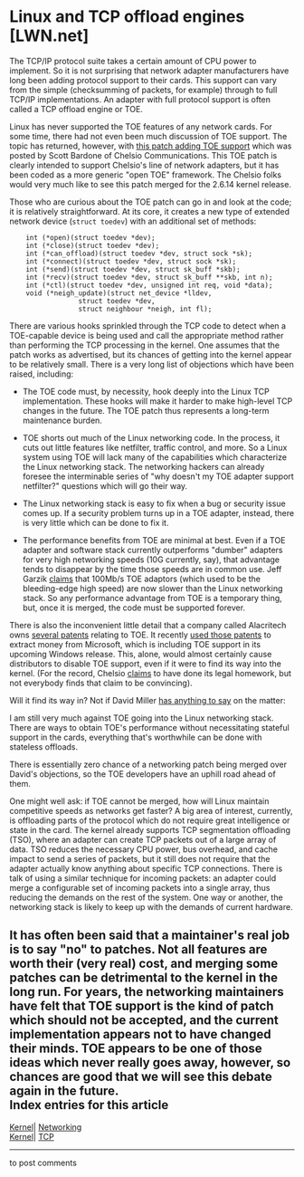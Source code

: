 # Linux and TCP offload engines [LWN.net]

The TCP/IP protocol suite takes a certain amount of CPU power to implement. So it is not surprising that network adapter manufacturers have long been adding protocol support to their cards. This support can vary from the simple (checksumming of packets, for example) through to full TCP/IP implementations. An adapter with full protocol support is often called a TCP offload engine or TOE. 

Linux has never supported the TOE features of any network cards. For some time, there had not even been much discussion of TOE support. The topic has returned, however, with [this patch adding TOE support](/Articles/147289/) which was posted by Scott Bardone of Chelsio Communications. This TOE patch is clearly intended to support Chelsio's line of network adapters, but it has been coded as a more generic "open TOE" framework. The Chelsio folks would very much like to see this patch merged for the 2.6.14 kernel release. 

Those who are curious about the TOE patch can go in and look at the code; it is relatively straightforward. At its core, it creates a new type of extended network device (`struct toedev`) with an additional set of methods: 
    
    
    	int (*open)(struct toedev *dev);
    	int (*close)(struct toedev *dev);
    	int (*can_offload)(struct toedev *dev, struct sock *sk);
    	int (*connect)(struct toedev *dev, struct sock *sk);
    	int (*send)(struct toedev *dev, struct sk_buff *skb);
    	int (*recv)(struct toedev *dev, struct sk_buff **skb, int n);
    	int (*ctl)(struct toedev *dev, unsigned int req, void *data);
    	void (*neigh_update)(struct net_device *lldev,
    			     struct toedev *dev,
    			     struct neighbour *neigh, int fl);
    

There are various hooks sprinkled through the TCP code to detect when a TOE-capable device is being used and call the appropriate method rather than performing the TCP processing in the kernel. One assumes that the patch works as advertised, but its chances of getting into the kernel appear to be relatively small. There is a very long list of objections which have been raised, including: 

  * The TOE code must, by necessity, hook deeply into the Linux TCP implementation. These hooks will make it harder to make high-level TCP changes in the future. The TOE patch thus represents a long-term maintenance burden. 

  * TOE shorts out much of the Linux networking code. In the process, it cuts out little features like netfilter, traffic control, and more. So a Linux system using TOE will lack many of the capabilities which characterize the Linux networking stack. The networking hackers can already foresee the interminable series of "why doesn't my TOE adapter support netfilter?" questions which will go their way. 

  * The Linux networking stack is easy to fix when a bug or security issue comes up. If a security problem turns up in a TOE adapter, instead, there is very little which can be done to fix it. 

  * The performance benefits from TOE are minimal at best. Even if a TOE adapter and software stack currently outperforms "dumber" adapters for very high networking speeds (10G currently, say), that advantage tends to disappear by the time those speeds are in common use. Jeff Garzik [claims](/Articles/148700/) that 100Mb/s TOE adaptors (which used to be the bleeding-edge high speed) are now slower than the Linux networking stack. So any performance advantage from TOE is a temporary thing, but, once it is merged, the code must be supported forever. 




There is also the inconvenient little detail that a company called Alacritech owns [several patents](http://www.taborcommunications.com/dsstar/04/0817/108758.html) relating to TOE. It recently [used those patents](http://www.eet.com/news/latest/showArticle.jhtml?articleID=166401437) to extract money from Microsoft, which is including TOE support in its upcoming Windows release. This, alone, would almost certainly cause distributors to disable TOE support, even if it were to find its way into the kernel. (For the record, Chelsio [claims](/Articles/148790/) to have done its legal homework, but not everybody finds that claim to be convincing). 

Will it find its way in? Not if David Miller [has anything to say](/Articles/148701/) on the matter: 

I am still very much against TOE going into the Linux networking stack. There are ways to obtain TOE's performance without necessitating stateful support in the cards, everything that's worthwhile can be done with stateless offloads. 

There is essentially zero chance of a networking patch being merged over David's objections, so the TOE developers have an uphill road ahead of them. 

One might well ask: if TOE cannot be merged, how will Linux maintain competitive speeds as networks get faster? A big area of interest, currently, is offloading parts of the protocol which do not require great intelligence or state in the card. The kernel already supports TCP segmentation offloading (TSO), where an adapter can create TCP packets out of a large array of data. TSO reduces the necessary CPU power, bus overhead, and cache impact to send a series of packets, but it still does not require that the adapter actually know anything about specific TCP connections. There is talk of using a similar technique for incoming packets: an adapter could merge a configurable set of incoming packets into a single array, thus reducing the demands on the rest of the system. One way or another, the networking stack is likely to keep up with the demands of current hardware. 

It has often been said that a maintainer's real job is to say "no" to patches. Not all features are worth their (very real) cost, and merging some patches can be detrimental to the kernel in the long run. For years, the networking maintainers have felt that TOE support is the kind of patch which should not be accepted, and the current implementation appears not to have changed their minds. TOE appears to be one of those ideas which never really goes away, however, so chances are good that we will see this debate again in the future.  
Index entries for this article  
---  
[Kernel](/Kernel/Index)| [Networking](/Kernel/Index#Networking)  
[Kernel](/Kernel/Index)| [TCP](/Kernel/Index#TCP)  
  


* * *

to post comments 
